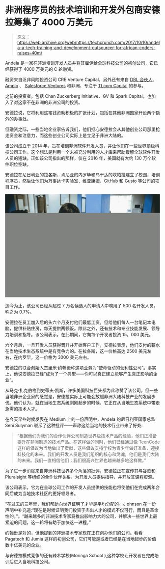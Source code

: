 # 非洲程序员的技术培训和开发外包商安德拉筹集了 4000 万美元 

> 原文：<https://web.archive.org/web/https://techcrunch.com/2017/10/10/andela-a-tech-training-and-development-outsourcer-for-african-coders-raises-40m/>

Andela 是一家在非洲培训开发人员并将其雇佣给全球科技公司的初创公司，它已经获得了 4000 万美元的 C 轮融资。

融资来自泛非风险投资公司 CRE Venture Capital，另外还有来自 [DBL 合伙人](https://web.archive.org/web/20230215221346/http://www.dblpartners.vc/)、 [Amplo](https://web.archive.org/web/20230215221346/http://amplovc.com/) 、 [Salesforce Ventures](https://web.archive.org/web/20230215221346/https://www.salesforce.com/company/ventures/) 和非洲、专注于 [TLcom Capital](https://web.archive.org/web/20230215221346/http://www.tlcomcapital.com/) 的参与。

之前的投资者，包括 Chan Zuckerberg Initiative、GV 和 Spark Capital，也加入了对这家不在非洲的非洲公司的投资。

安德拉说，它将利用这笔钱资助积极的扩张计划，包括在其他非洲国家开设两个额外的办事处。

但融资之际，一些当地企业家告诉我们，他们担心安德拉会从其他创业公司那里抢走资金和注意力，而这些创业公司实际上是立足于非洲大陆的。

该公司成立于 2014 年，旨在培训非洲软件开发人员，并让他们在一些世界顶级科技公司工作。这个想法是利用一个未被充分利用的人才库来帮助缓解全球软件开发人员的短缺。正如该公司指出的那样，仅在 2016 年，美国就有大约 130 万个软件职位空缺。

安德拉在尼日利亚的拉各斯、肯尼亚的内罗毕和乌干达的坎帕拉建立了校园，培训程序员，然后让他们为万事达卡实验室、维亚康姆、GitHub 和 Gusto 等公司的项目工作。

![](img/ee127b1413ec7693123dd17e8d03876d.png)

迄今为止，该公司已经从超过 7 万名候选人的申请人中聘用了 500 名开发人员，称之为 0.7%。

安德拉在员工加入后的头六个月支付他们最低工资，但给他们每人一台笔记本电脑，提供补贴住房，每天提供两顿饭。除此之外，还有技术和专业技能发展、领导力培训和指导。该公司表示，在此期间，它向每个开发者投资 15，000 美元。

六个月后，一旦开发人员获得晋升并开始客户工作，安德拉表示，他们支付的薪水在当地技术生态系统中是有竞争力的。在拉各斯，这一价格高达 2500 美元左右，在内罗毕，这一价格为 3000 美元左右。

安德拉的联合创始人杰里米·约翰逊称这项业务为“使命驱动的营利性公司”。事实上，他说安德拉已经“成为了一个典型——你可以真正建立能够产生真正影响的企业”。

从马克·扎克伯格到史蒂夫·凯斯，许多美国科技巨头都为此称赞了该公司，但一些当地非洲企业家的感觉是，安德拉实际上可能会放缓非洲大陆科技产业的发展步伐。他们认为，就在当地生态系统刚刚起步的时候，它正在从当地生态系统中带走急需的技术人才。

在今天早些时候发表在 Medium 上的一份声明中，Andela 的尼日利亚国家总监 Seni Sulyman 驳斥了这种批评——声称这给当地的技术行业带来了好处:

> “根据他们为我们的合作伙伴公司制造世界级技术产品的经验，他们正准备提升在非洲制造的技术产品。在这样做的同时，他们已经通过像 TeenCode 这样的倡议为当地做出了贡献，这些倡议支持学校为青少年做好准备，迎接科技化的未来。我们的开发人员是我们组织的核心和灵魂，他们是我们大陆的未来。我们一直相信他们；我们很高兴世界也越来越多地这样做。”

为了进一步消除来自非洲科技世界多个角落的批评，安德拉正在宣传其与谷歌和 Pluralsight 等组织的合作伙伴关系，为开发人员提供指导，并开放其课程资源。

该公司表示，它为在全球公司工作的开发人员提供的技能也将使他们在完成两年合同后成为当地技术社区的更好领导者。

“在过去的三年里，我们帮助向世界证明了才华是平均分配的。J ohnson 在一份声明中补充道:“现在是时候证明我们投资于杰出人才的模式不仅可行，而且是革命性的。”。“越来越多的非洲技术专家将推出影响力大的公司，并解决一些世界上最紧迫的问题，这一轮将有助于加快这一进程。”

约翰逊是对的，但他提到的非洲技术专家现在正在创办他们的公司。看看 Pagatech 和 Jumia 这样的初创公司，它们可能是或者已经是在当地起步的价值数十亿美元的企业。

与安德拉模式竞争的还有辣木学校(Moringa School ),这种学校让开发者在完成培训后进入当地科技公司。